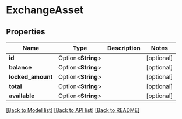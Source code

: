 # ExchangeAsset

## Properties

Name | Type | Description | Notes
------------ | ------------- | ------------- | -------------
**id** | Option<**String**> |  | [optional]
**balance** | Option<**String**> |  | [optional]
**locked_amount** | Option<**String**> |  | [optional]
**total** | Option<**String**> |  | [optional]
**available** | Option<**String**> |  | [optional]

[[Back to Model list]](../README.md#documentation-for-models) [[Back to API list]](../README.md#documentation-for-api-endpoints) [[Back to README]](../README.md)


